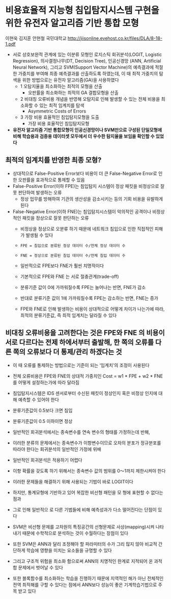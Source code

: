# 비용효율적 지능형 침입탐지시스템 구현을 위한 유전자 알고리즘 기반 통합 모형 
이현욱 김지훈 안현철 국민대학교
http://jiisonline.evehost.co.kr/files/DLA/8-18-1.pdf 


- 서로 상호보완적 관계에 있는 이분류 모형인 로지스틱 회귀분석(LOGIT, Logistic Regression), 의사결정나무(DT, Decision Tree), 인공신경망 (ANN, Artificial Neural Network), 그리고 SVM(Support Vector Machine)의 예측결과에 적절한 가중치를 부여해 최종 예측결과를 산출하도록 하였는데, 이 때 최적 가중치의 탐색을 위한 방법으로는 유전자 알고리즘(GA)을 사용하였다 
  - 1 오탐지율을 최소화하는 최적의 모형을 산출    
    - 오판률을 최소화하는 최적의 GA 결합모형을 산출  
  - 2 비대칭 오류비용 개념을 반영해 오탐지로 인해 발생할 수 있는 전체 비용을 최소화할 수 있는 최적 임계치를 탐색    
    - Asymmetric Costs of Errors
  - 3 가장 비용 효율적인 침입탐지모형을 도출     
    - 가장 비용 효율적인 침입탐지모형
- __유전자 알고리즘 기반 통합모형이 인공신경망이나 SVM만으로 구성된 단일모형에 비해 학습용과 검증용 데이터셋 모두에서 더 우수한 탐지율을 보임을 확인할 수 있었다__ 

## 최적의 임계치를 반영한 최종 모형?
- 상대적으로 False-Positive Error보다 비용이 더 큰 False-Negative Error로 인한 오판률을 효과적으로 통제할 수 있음    
- False-Positive Error(이하 FPE)는 침입탐지 시스템이 정상 패킷을 비정상으로 잘못 판단하여 발생하는 오류      
  - 정상 업무를 방해하여 기관의 생산성을 감소시키는 등의 기회 비용을 유발하게 된다  
- False-Negative Error(이하 FNE)는 침입탐지시스템이 악의적인 공격이나 비정상적인 패킷을 정상으로 잘못 판단하는 오류   
  - 비정상을 정상으로 오분류 하기 때문에 네트워크 침입으로 인한 직접적인 피해가 발생될 수 있다  
  
  -     FPE = 침입으로 분류된 정상 데이터 수/전체 정상 데이터 수
  -     FNE = 정상으로 분류된 침입 데이터 수/전체 침입 데이터 수 
   - 일반적으로 FPE보다 FNE가 훨씬 치명적이다   
   - 기본적으로 FPE와 FNE 는 서로 절충관계(trade-off)  
    - 분류기준 값이 0에 가까워질수록 FPE는 늘어나는 반면, FNE가 감소  
    - 반대로 분류기준 값이 1에 가까워질수록 FPE는 감소하는 반면, FNE는 증가     
  - FPE와 FNE로 인해 발생하는 비용이 상대적으로 어떻게 차이가 나는가에 따라, 최적의 분류기준값, 즉 최적 임계치는 달라질 수 있다   
## 비대칭 오류비용을 고려한다는 것은 FPE와 FNE 의 비용이 서로 다르다는 전제 하에서부터 출발해, 한 쪽의 오류를 다른 쪽의 오류보다 더 통제/관리 하겠다는 것    
 - 이 때 오류를 통제하는 방법으로는 기준이 되는 ‘임계치’의 조정이 사용된다      
 - 전체 오류비용은 FPE와 FNE의 상대적 가중치인 Cost = w1 * FPE + w2 * FNE를 어떻게 설정하는가에 따라 달라짐   

- 침입탐지시스템은 IDS 센서로부터 수신된 패킷이 정상인지 혹은 비정상 인지에 대해 예측할 수 있어야 한다   
 - 분류기준값이 0.5보다 크면 침입  
 - 분류기준값이 0.5 이하이면 정상   
- 일반적인 회귀분석에서는 종속변수를 연속 변수의 형태를 가정하는데 반해, 
- 이러한 분류의 문제에서는 종속변수가 이항변수이므로 오차의 분포가 정규분포를 따라야 한다는 회귀분석의 일반적인 가정에 위배
 - 일반적인 회귀분석은 적용하기 어렵다   
 - 이항 확률을 갖도록 하기 위해서는 종속변수 값의 범위를 0～1까지 제한시켜야 한다    
- 이러한 문제들을 해결하기 위해 사용되는 기법이 바로 LOGIT이다 
- 하지만, 통계모형에 기반하고 있어 복잡한 비선형 패턴을 모 형에 표현할 수 없다는 점과  
- 그로 인해 일반적으 로 다른 기법들에 비해 예측성과가 다소 떨어진다는 단점이 있다  

- SVM은 비선형 문제를 고차원의 특징공간의 선형문제로 사상(mapping)시켜 나타내기 때문에 수학적으로 분석하는 것이 수월하다는 장점이 있다
- 또한 SVM은 ANN과 달리 조정해야 할 파라미터의 수가 그리 많지 않아 비교적 간단하게 학습에 영향을 미치는 요소들을 규명할 수 있다   
- 그리고 구조적 위험을 최소화 함으로써 ANN의 치명적인 한계로 지적되어 온 과적합 문제에서 벗어날 수 있다   
- 또한 블록함수를 최소화하는 학습을 진행하기 때문에 지역적인 해가 아닌 전체적인 전역 최적해를 구할 수 있다는 점에서 ANN보다 성능이 좋은 기계학습기법으로 주목 받고 있다  

 

 
